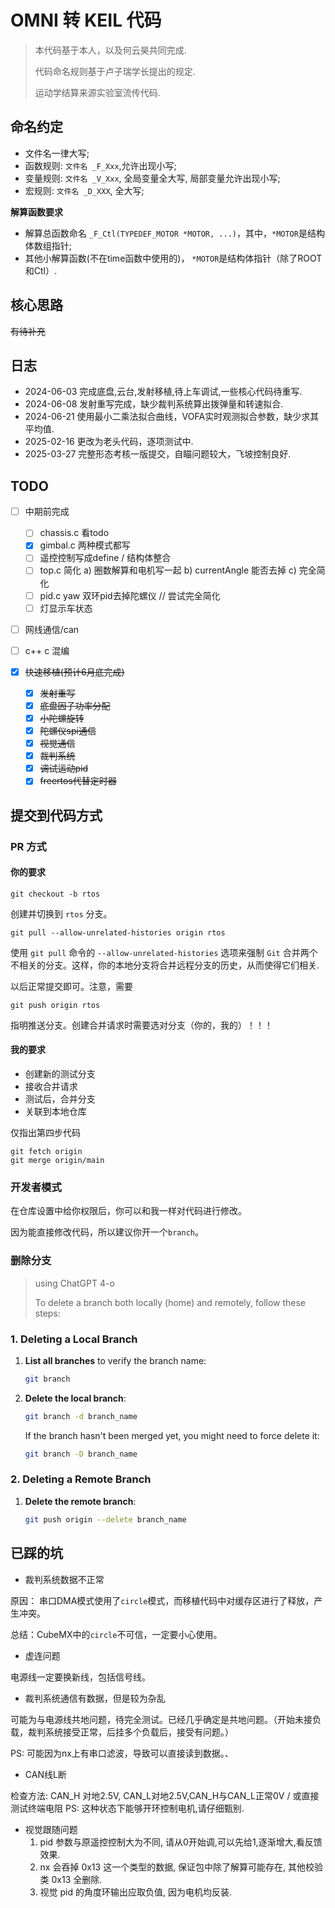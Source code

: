# OMNI 转 KEIL 代码

> 本代码基于本人，以及何云昊共同完成.
> 
> 代码命名规则基于卢子瑞学长提出的规定.
> 
> 运动学结算来源实验室流传代码.

## 命名约定

* 文件名一律大写;
* 函数规则: `文件名 _F_Xxx`,允许出现小写;
* 变量规则: `文件名 _V_Xxx`, 全局变量全大写, 局部变量允许出现小写;
* 宏规则:     `文件名 _D_XXX`, 全大写;

**解算函数要求**

* 解算总函数命名 `_F_Ctl(TYPEDEF_MOTOR *MOTOR, ...)`，其中，`*MOTOR`是结构体数组指针;
* 其他小解算函数(不在time函数中使用的)， `*MOTOR`是结构体指针（除了ROOT和Ctl）.

## 核心思路

~~有待补充~~

## 日志

* 2024-06-03 完成底盘,云台,发射移植,待上车调试,一些核心代码待重写.
* 2024-06-08 发射重写完成，缺少裁判系统算出拨弹量和转速拟合.
* 2024-06-21 使用最小二乘法拟合曲线，VOFA实时观测拟合参数，缺少求其平均值.
* 2025-02-16 更改为老头代码，逐项测试中.
* 2025-03-27 完整形态考核一版提交，自瞄问题较大，飞坡控制良好.

## TODO

- [ ] 中期前完成
  - [ ] chassis.c 看todo
  - [x] gimbal.c 两种模式都写
  - [ ] 遥控控制写成define / 结构体整合
  - [ ] top.c 简化 a) 圈数解算和电机写一起 b) currentAngle 能否去掉 c) 完全简化
  - [ ] pid.c yaw 双环pid去掉陀螺仪 // 尝试完全简化
  - [ ] 灯显示车状态

- [ ] 网线通信/can
- [ ] c++ c 混编

- [x] ~~快速移植(预计6月底完成)~~
  - [x] ~~发射重写~~
  - [x] ~~底盘因子功率分配~~
  - [x] ~~小陀螺旋转~~
  - [x] ~~陀螺仪spi通信~~
  - [x] ~~视觉通信~~
  - [x] ~~裁判系统~~
  - [x] ~~调试运动pid~~
  - [x] ~~freertos代替定时器~~

## 提交到代码方式

### PR 方式

####  你的要求

```shell
git checkout -b rtos
```

创建并切换到 `rtos` 分支。

```shell
git pull --allow-unrelated-histories origin rtos
```
使用 `git pull` 命令的 `--allow-unrelated-histories` 选项来强制 `Git` 合并两个不相关的分支。这样，你的本地分支将合并远程分支的历史，从而使得它们相关.

以后正常提交即可。注意，需要

```shell
git push origin rtos
```

指明推送分支。创建合并请求时需要选对分支（你的，我的）！！！

#### 我的要求

* 创建新的测试分支
* 接收合并请求
* 测试后，合并分支
* 关联到本地仓库

仅指出第四步代码

```shell
git fetch origin
git merge origin/main
```
### 开发者模式

在仓库设置中给你权限后，你可以和我一样对代码进行修改。

因为能直接修改代码，所以建议你开一个`branch`。

### 删除分支

> using ChatGPT 4-o
> 
>To delete a branch both locally (home) and remotely, follow these steps:

### 1. Deleting a Local Branch
1. **List all branches** to verify the branch name:
   ```bash
   git branch
   ```

2. **Delete the local branch**:
   ```bash
   git branch -d branch_name
   ```
   If the branch hasn't been merged yet, you might need to force delete it:
   ```bash
   git branch -D branch_name
   ```

### 2. Deleting a Remote Branch
1. **Delete the remote branch**:
   ```bash
   git push origin --delete branch_name
   ```

## 已踩的坑

* 裁判系统数据不正常

原因： 串口DMA模式使用了`circle`模式，而移植代码中对缓存区进行了释放，产生冲突。

总结：CubeMX中的`circle`不可信，一定要小心使用。

* 虚连问题

电源线一定要换新线，包括信号线。

* 裁判系统通信有数据，但是较为杂乱

可能为与电源线共地问题，待完全测试。已经几乎确定是共地问题。（开始未接负载，裁判系统接受正常，后挂多个负载后，接受有问题。） 

PS: 可能因为nx上有串口滤波，导致可以直接读到数据。、

* CAN线L断

检查方法: CAN_H 对地2.5V, CAN_L对地2.5V,CAN_H与CAN_L正常0V / 或直接测试终端电阻
PS: 这种状态下能够开环控制电机,请仔细甄别. 

* 视觉跟随问题
	1. pid 参数与原遥控控制大为不同, 请从0开始调,可以先给1,逐渐增大,看反馈效果. 
	2. nx 会吞掉 0x13 这一个类型的数据, 保证包中除了解算可能存在, 其他校验类 0x13 全删除.
	3. 视觉 pid 的角度环输出应取负值, 因为电机均反装.

